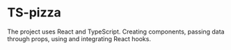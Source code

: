 # TS-pizza
The project uses React and TypeScript. Creating components, passing data through props, using and integrating React hooks.
